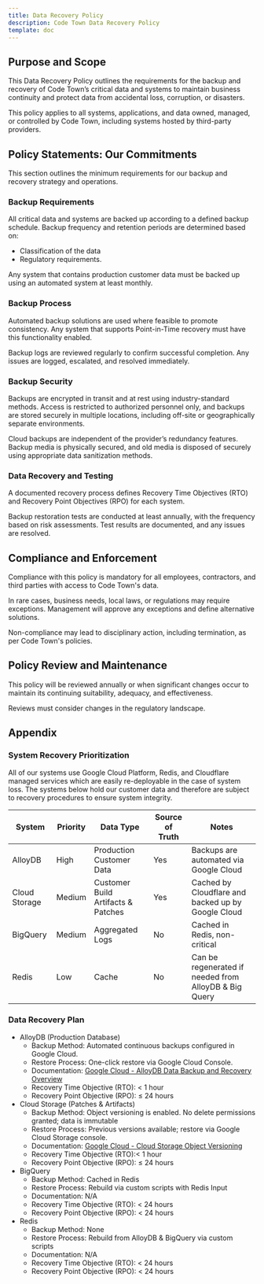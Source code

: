 ```yaml
---
title: Data Recovery Policy
description: Code Town Data Recovery Policy
template: doc
---
```


## Purpose and Scope

This Data Recovery Policy outlines the requirements for the backup and recovery
of Code Town’s critical data and systems to maintain business continuity and
protect data from accidental loss, corruption, or disasters.

This policy applies to all systems, applications, and data owned, managed, or
controlled by Code Town, including systems hosted by third-party providers.

## Policy Statements: Our Commitments

This section outlines the minimum requirements for our backup and recovery
strategy and operations.

### Backup Requirements

All critical data and systems are backed up according to a defined backup
schedule. Backup frequency and retention periods are determined based on:

- Classification of the data
- Regulatory requirements.

Any system that contains production customer data must be backed up using an
automated system at least monthly.

### Backup Process

Automated backup solutions are used where feasible to promote consistency. Any
system that supports Point-in-Time recovery must have this functionality
enabled.

Backup logs are reviewed regularly to confirm successful completion. Any issues
are logged, escalated, and resolved immediately.

### Backup Security

Backups are encrypted in transit and at rest using industry-standard methods.
Access is restricted to authorized personnel only, and backups are stored
securely in multiple locations, including off-site or geographically separate
environments.

Cloud backups are independent of the provider’s redundancy features. Backup
media is physically secured, and old media is disposed of securely using
appropriate data sanitization methods.

### Data Recovery and Testing

A documented recovery process defines Recovery Time Objectives (RTO) and
Recovery Point Objectives (RPO) for each system.

Backup restoration tests are conducted at least annually, with the frequency
based on risk assessments. Test results are documented, and any issues are
resolved.

## Compliance and Enforcement

Compliance with this policy is mandatory for all employees, contractors, and
third parties with access to Code Town's data.

In rare cases, business needs, local laws, or regulations may require
exceptions. Management will approve any exceptions and define alternative
solutions.

Non-compliance may lead to disciplinary action, including termination, as per
Code Town's policies.

## Policy Review and Maintenance

This policy will be reviewed annually or when significant changes occur to
maintain its continuing suitability, adequacy, and effectiveness.

Reviews must consider changes in the regulatory landscape.

## Appendix

### System Recovery Prioritization

All of our systems use Google Cloud Platform, Redis, and Cloudflare managed
services which are easily re-deployable in the case of system loss. The systems
below hold our customer data and therefore are subject to recovery procedures to
ensure system integrity.

| System        | Priority | Data Type                          | Source of Truth | Notes                                                 |
| ------------- | -------- | ---------------------------------- | --------------- | ----------------------------------------------------- |
| AlloyDB       | High     | Production Customer Data           | Yes             | Backups are automated via Google Cloud                |
| Cloud Storage | Medium   | Customer Build Artifacts & Patches | Yes             | Cached by Cloudflare and backed up by Google Cloud    |
| BigQuery      | Medium   | Aggregated Logs                    | No              | Cached in Redis, non-critical                         |
| Redis         | Low      | Cache                              | No              | Can be regenerated if needed from AlloyDB & Big Query |

### Data Recovery Plan

- AlloyDB (Production Database)
  - Backup Method: Automated continuous backups configured in Google Cloud.
  - Restore Process: One-click restore via Google Cloud Console.
  - Documentation:
    [Google Cloud - AlloyDB Data Backup and Recovery Overview](https://cloud.google.com/alloydb/docs/backup/overview)
  - Recovery Time Objective (RTO): < 1 hour
  - Recovery Point Objective (RPO): ≤ 24 hours
- Cloud Storage (Patches & Artifacts)
  - Backup Method: Object versioning is enabled. No delete permissions granted;
    data is immutable
  - Restore Process: Previous versions available; restore via Google Cloud
    Storage console.
  - Documentation:
    [Google Cloud - Cloud Storage Object Versioning](https://cloud.google.com/storage/docs/object-versioning)
  - Recovery Time Objective (RTO):< 1 hour
  - Recovery Point Objective (RPO): ≤ 24 hours
- BigQuery
  - Backup Method: Cached in Redis
  - Restore Process: Rebuild via custom scripts with Redis Input
  - Documentation: N/A
  - Recovery Time Objective (RTO): < 24 hours
  - Recovery Point Objective (RPO): < 24 hours
- Redis
  - Backup Method: None
  - Restore Process: Rebuild from AlloyDB & BigQuery via custom scripts
  - Documentation: N/A
  - Recovery Time Objective (RTO): < 24 hours
  - Recovery Point Objective (RPO): < 24 hours
